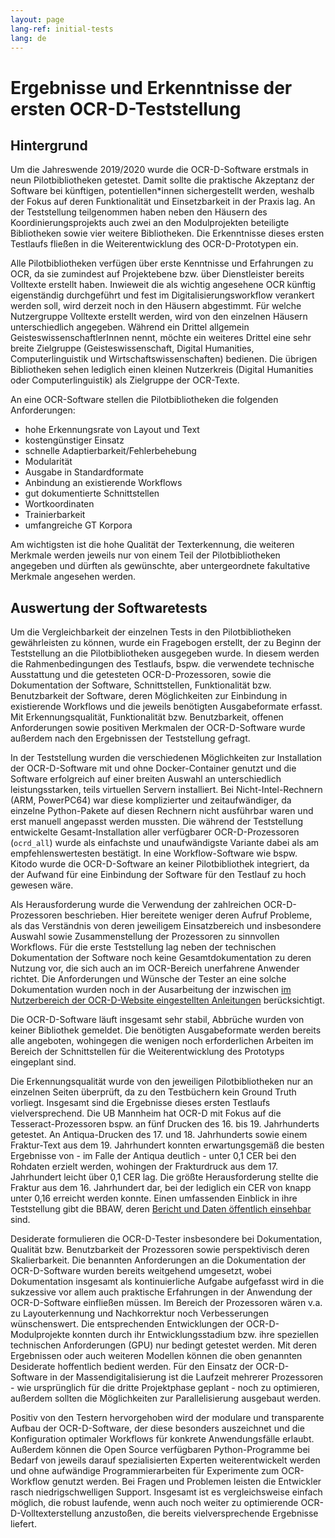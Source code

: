 ```yaml
---
layout: page
lang-ref: initial-tests
lang: de
---
```


# Ergebnisse und Erkenntnisse der ersten OCR-D-Teststellung

## Hintergrund

Um die Jahreswende 2019/2020 wurde die OCR-D-Software erstmals in neun
Pilotbibliotheken getestet. Damit sollte die praktische Akzeptanz der Software
bei künftigen, potentiellen\*innen sichergestellt werden, weshalb der Fokus auf
deren Funktionalität und Einsetzbarkeit in der Praxis lag. An der Teststellung
teilgenommen haben neben den Häusern des Koordinierungsprojekts auch zwei an
den Modulprojekten beteiligte Bibliotheken sowie vier weitere Bibliotheken. Die
Erkenntnisse dieses ersten Testlaufs fließen in die Weiterentwicklung des
OCR-D-Prototypen ein.

Alle Pilotbibliotheken verfügen über erste Kenntnisse und Erfahrungen zu OCR,
da sie zumindest auf Projektebene bzw. über Dienstleister bereits Volltexte
erstellt haben. Inwieweit die als wichtig angesehene OCR künftig eigenständig
durchgeführt und fest im Digitalisierungsworkflow verankert werden soll, wird
derzeit noch in den Häusern abgestimmt. Für welche Nutzergruppe Volltexte
erstellt werden, wird von den einzelnen Häusern unterschiedlich angegeben.
Während ein Drittel allgemein GeisteswissenschaftlerInnen nennt, möchte ein
weiteres Drittel eine sehr breite Zielgruppe (Geisteswissenschaft, Digital
Humanities, Computerlinguistik und Wirtschaftswissenschaften) bedienen. Die
übrigen Bibliotheken sehen lediglich einen kleinen Nutzerkreis (Digital
Humanities oder Computerlinguistik) als Zielgruppe der OCR-Texte.

An eine OCR-Software stellen die Pilotbibliotheken die folgenden Anforderungen:
* hohe Erkennungsrate von Layout und Text
* kostengünstiger Einsatz
* schnelle Adaptierbarkeit/Fehlerbehebung
* Modularität
* Ausgabe in Standardformate
* Anbindung an existierende Workflows
* gut dokumentierte Schnittstellen
* Wortkoordinaten
* Trainierbarkeit
* umfangreiche GT Korpora

Am wichtigsten ist die hohe Qualität der Texterkennung, die weiteren Merkmale
werden jeweils nur von einem Teil der Pilotbibliotheken angegeben und dürften
als gewünschte, aber untergeordnete fakultative Merkmale angesehen werden.


## Auswertung der Softwaretests

Um die Vergleichbarkeit der einzelnen Tests in den Pilotbibliotheken
gewährleisten zu können, wurde ein Fragebogen erstellt, der zu Beginn der
Teststellung an die Pilotbibliotheken ausgegeben wurde. In diesem werden die
Rahmenbedingungen des Testlaufs, bspw. die verwendete technische Ausstattung
und die getesteten OCR-D-Prozessoren, sowie die Dokumentation der Software,
Schnittstellen, Funktionalität bzw. Benutzbarkeit der Software, deren
Möglichkeiten zur Einbindung in existierende Workflows und die jeweils
benötigten Ausgabeformate erfasst. Mit Erkennungsqualität, Funktionalität bzw.
Benutzbarkeit, offenen Anforderungen sowie positiven Merkmalen der
OCR-D-Software wurde außerdem nach den Ergebnissen der Teststellung gefragt.

In der Teststellung wurden die verschiedenen Möglichkeiten zur Installation der
OCR-D-Software mit und ohne Docker-Container genutzt und die Software
erfolgreich auf einer breiten Auswahl an unterschiedlich leistungsstarken,
teils virtuellen Servern installiert. Bei Nicht-Intel-Rechnern (ARM, PowerPC64)
war diese komplizierter und zeitaufwändiger, da einzelne Python-Pakete auf
diesen Rechnern nicht ausführbar waren und erst manuell angepasst werden
mussten. Die während der Teststellung entwickelte Gesamt-Installation aller
verfügbarer OCR-D-Prozessoren (``ocrd_all``) wurde als einfachste und
unaufwändigste Variante dabei als am empfehlenswertesten bestätigt. In eine
Workflow-Software wie bspw. Kitodo wurde die OCR-D-Software an keiner
Pilotbibliothek integriert, da der Aufwand für eine Einbindung der Software für
den Testlauf zu hoch gewesen wäre. 

Als Herausforderung wurde die Verwendung der zahlreichen OCR-D-Prozessoren
beschrieben. Hier bereitete weniger deren Aufruf Probleme, als das Verständnis
von deren jeweiligem Einsatzbereich und insbesondere Auswahl sowie
Zusammenstellung der Prozessoren zu sinnvollen Workflows. Für die erste
Teststellung lag neben der technischen Dokumentation der Software noch keine
Gesamtdokumentation zu deren Nutzung vor, die sich auch an im OCR-Bereich
unerfahrene Anwender richtet. Die Anforderungen und Wünsche der Tester an eine
solche Dokumentation wurden noch in der Ausarbeitung der inzwischen [im
Nutzerbereich der OCR-D-Website eingestellten
Anleitungen](https://ocr-d.de/de/use) berücksichtigt. 

Die OCR-D-Software läuft insgesamt sehr stabil, Abbrüche wurden von keiner
Bibliothek gemeldet. Die benötigten Ausgabeformate werden bereits alle
angeboten, wohingegen die wenigen noch erforderlichen Arbeiten im Bereich der
Schnittstellen für die Weiterentwicklung des Prototyps eingeplant sind.

Die Erkennungsqualität wurde von den jeweiligen Pilotbibliotheken nur an
einzelnen Seiten überprüft, da zu den Testbüchern kein Ground Truth vorliegt.
Insgesamt sind die Ergebnisse dieses ersten Testlaufs vielversprechend. Die UB
Mannheim hat OCR-D mit Fokus auf die Tesseract-Prozessoren bspw. an fünf
Drucken des 16. bis 19. Jahrhunderts getestet. An Antiqua-Drucken des 17. und 18.
Jahrhunderts sowie einem Fraktur-Text aus dem 19. Jahrhundert konnten
erwartungsgemäß die besten Ergebnisse von - im Falle der Antiqua deutlich -
unter 0,1 CER bei den Rohdaten erzielt werden, wohingen der Frakturdruck aus
dem 17. Jahrhundert leicht über 0,1 CER lag. Die größte Herausforderung stellte
die Fraktur aus dem 16. Jahrhundert dar, bei der lediglich ein CER von knapp
unter 0,16 erreicht werden konnte. Einen umfassenden Einblick in ihre
Teststellung gibt die BBAW, deren [Bericht und Daten öffentlich
einsehbar](https://github.com/tboenig/ocrd_bbaw_pilotbibliothek) sind.

Desiderate formulieren die OCR-D-Tester insbesondere bei Dokumentation,
Qualität bzw. Benutzbarkeit der Prozessoren sowie perspektivisch deren
Skalierbarkeit. Die benannten Anforderungen an die Dokumentation der
OCR-D-Software wurden bereits weitgehend umgesetzt, wobei Dokumentation
insgesamt als kontinuierliche Aufgabe aufgefasst wird in die sukzessive vor
allem auch praktische Erfahrungen in der Anwendung der OCR-D-Software
einfließen müssen. Im Bereich der Prozessoren wären v.a. zu Layouterkennung und
Nachkorrektur noch Verbesserungen wünschenswert. Die entsprechenden
Entwicklungen der OCR-D-Modulprojekte konnten durch ihr Entwicklungsstadium
bzw. ihre speziellen technischen Anforderungen (GPU) nur bedingt getestet
werden. Mit deren Ergebnissen oder auch weiteren Modellen können die oben
genannten Desiderate hoffentlich bedient werden. Für den Einsatz der
OCR-D-Software in der Massendigitalisierung ist die Laufzeit mehrerer
Prozessoren - wie ursprünglich für die dritte Projektphase geplant - noch zu
optimieren, außerdem sollten die Möglichkeiten zur Parallelisierung ausgebaut
werden. 

Positiv von den Testern hervorgehoben wird der modulare und transparente Aufbau
der OCR-D-Software, der diese besonders auszeichnet und die Konfiguration
optimaler Workflows für konkrete Anwendungsfälle erlaubt. Außerdem können die
Open Source verfügbaren Python-Programme bei Bedarf von jeweils darauf
spezialisierten Experten weiterentwickelt werden und ohne aufwändige
Programmierarbeiten für Experimente zum OCR-Workflow genutzt werden. Bei Fragen
und Problemen leisten die Entwickler rasch niedrigschwelligen Support.
Insgesamt ist es vergleichsweise einfach möglich, die robust laufende, wenn
auch noch weiter zu optimierende OCR-D-Volltexterstellung anzustoßen, die
bereits vielversprechende Ergebnisse liefert.


